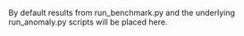 By default results from run_benchmark.py and the underlying run_anomaly.py scripts will be placed here.
